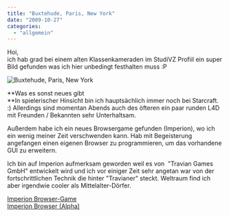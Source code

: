 ```yaml
---
title: "Buxtehude, Paris, New York"
date: "2009-10-27"
categories: 
  - "allgemein"
---
```


Hoi,  
ich hab grad bei einem alten Klassenkameraden im StudiVZ Profiil ein super Bild gefunden was ich hier unbedingt festhalten muss :P

![](/blog/images/buxtehude-paris-new-york-20.jpg "Buxtehude, Paris, New York")

**Was es sonst neues gibt  
**In spielerischer Hinsicht bin ich hauptsächlich immer noch bei Starcraft. :) Allerdings sind momentan Abends auch des öfteren ein paar runden L4D mit Freunden / Bekannten sehr Unterhaltsam.

Außerdem habe ich ein neues Browsergame gefunden (Imperion), wo ich ein wenig meiner Zeit verschwenden kann. Hab mit Begeisterung angefangen einen eigenen Browser zu programmieren, um das vorhandene GUI zu erweitern.

Ich bin auf Imperion aufmerksam geworden weil es von  "Travian Games GmbH" entwickelt wird und ich vor einiger Zeit sehr angetan war von der fortschrittlichen Technik die hinter "Travianer" steckt. Weltraum find ich aber irgendwie cooler als Mittelalter-Dörfer.

[Imperion Browser-Game](http://imperion.de "Imperion Browser-Game")  
[Imperion Browser (Alpha)](http://code.google.com/p/imperionbrowser "Imperion Browser win32 Applikation")
